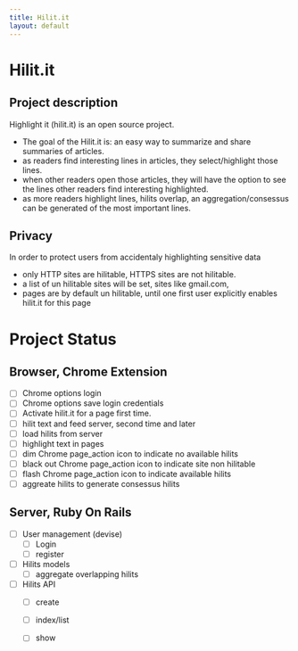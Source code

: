 ```yaml
---
title: Hilit.it
layout: default
---
```


# Hilit.it

## Project description

Highlight it (hilit.it) is an open source project.

  * The goal of the Hilit.it is: an easy way to summarize and share summaries of articles.
  * as readers find interesting lines in articles, they select/highlight those lines.
  * when other readers open those articles, they will have the option to see the lines other readers find interesting highlighted.
  * as more readers highlight lines, hilits overlap, an aggregation/consessus can be generated of the most important lines.

## Privacy

In order to protect users from accidentaly highlighting sensitive data

 * only HTTP sites are hilitable, HTTPS sites are not hilitable.
 * a list of un hilitable sites will be set, sites like gmail.com,
 * pages are by default un hilitable, until one first user explicitly enables hilit.it for this page

# Project Status

## Browser, Chrome Extension

 * [ ] Chrome options login
 * [ ] Chrome options save login credentials
 * [ ] Activate hilit.it for a page first time.
 * [ ] hilit text and feed server, second time and later
 * [ ] load hilits from server
 * [ ] highlight text in pages
 * [ ] dim Chrome page_action icon to indicate no available hilits
 * [ ] black out Chrome page_action icon to indicate site non hilitable
 * [ ] flash Chrome page_action icon to indicate available hilits
 * [ ] aggreate hilits to generate consessus hilits

## Server, Ruby On Rails 
 * [ ] User management (devise)
   * [ ] Login
   * [ ] register
 * [ ] Hilits models
   * [ ] aggregate overlapping hilits 
 * [ ] Hilits API 
   * [ ] create
   * [ ] index/list 
   * [ ] show 
  





